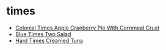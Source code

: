 # times

 * [Colonial Times Apple Cranberry Pie With Cornmeal Crust](../../index/c/colonial-times-apple-cranberry-pie-with-cornmeal-crust-827.json)
 * [Blue Times Two Salad](../../index/b/blue-times-two-salad.json)
 * [Hard Times Creamed Tuna](../../index/h/hard-times-creamed-tuna.json)
